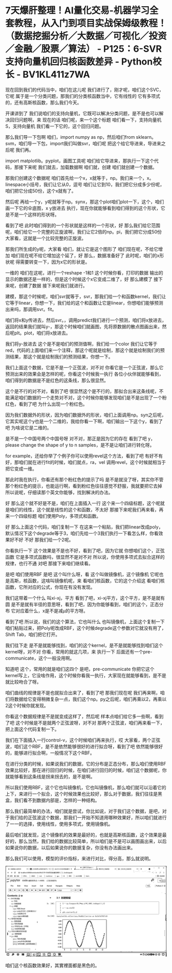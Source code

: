# 7天爆肝整理！AI量化交易-机器学习全套教程，从入门到项目实战保姆级教程！（数据挖掘分析／大数据／可视化／投资／金融／股票／算法） - P125：6-SVR支持向量机回归核函数差异 - Python校长 - BV1KL411z7WA

现在回到我们的代码当中，咱们在这儿呢 我们进行了，刚才呢，咱们这个SVC，它呢 属于是一个分类问题，那我们的分类核函数当中，它有线性的 它有多项式的，还有高斯核函数，那么我们今天。

开课讲到了 我们说咱们的支持向量机，它既可以解决分类问题，是不是也可以解决回归问题啊，来 现在的话 咱们呢，来一个这个标题 咱们看一下，支持向量机 S，支持向量机 我们看一下它的，这个回归问题。

那么我们导一下包啊 咱们，import numpy as np，然后咱们from sklearn。svm，咱们导一下包，import我们叫做svr，咱们呢 把这个给它导进来，导进来之后呢 我们再。

import matplotlib。pyplot，画图工具呢 咱们给它导进来，那执行一下这个代码，那接下来呢 我们就去，加载数据啊 咱们就，创建 咱们就创建一个数据。

那我们创建这个数据呢 咱们首先给一个x，x就等于，np。我们来一个，x。linespace小括号，我们让它从0，逗号 咱们让它到10，我们把它分成多少份呢，咱们把它分成50份，这个x就有了。

然后呢 再给一个y，y呢就等于np。synx，那这个plot咱们plot一下，这个，咱们画一下它的伞底图，x y放进去 执行，现在你就能够看到咱们得到的这个形状，它是不是一个这样的形状呀。

看到了吧 此时咱们得到的一个形状就是这样的一个形状，好 那么我们给它范围呢，咱们给它一个完整的正旋波啊，我们让它2倍的np。pi，我们把它分成50份 大家看，这就是一个比较完整的正旋波。

那我们所生成的y呢，大家看 咱们，就让它是这个图形了 咱们现在呢，不给它增加 咱们现在呢不给它增加这个延了，好 那么，数据准备好了 此时呢，咱们的x形状呢 得需要转变一下，因为x它的形状是。

一维的 咱们在这呢，进行一个reshape -1和1 这个时候你看，打印的数据 输出的 显示的数据还是一样的，但是这个时候这个x它变成二维了，好 那么建模了 接下来呢，创建了数据 接下来呢我们就进行。

建模，那这个时候呢，咱们svr就等于，svr，那我们给一个和函数kernel，我们让它等于linear，你想一下，我们给的这个和函数让它是linear，你想咱们能够预测出来吗，那调用svr。fit。

咱们将x和y传进去，然后svr。，调用predict我们进行一个预测，咱们将x放进去，返回的结果我们就叫y-，那这个时候咱们就画图，先将原数据的散点图画出来，然后呢plt。plot，咱们将x放进去。

我们将y-放进去 这个是不是咱们的预测值啊，我们给一个color 我们让它等于red，代码的上面咱们来一个注释，那这个呢就是绘制，那这个就是绘制我们的预测结果，那这个就是绘制我们的预测结果，你想一下。

我们上面这个数据，它是不是一个正弦波，对不对 你看它是一个正弦波，那么它预测出来的效果会是怎样的呢，你看这个时候我一执行 各位小伙伴就能够看到，咱们得到的数据是不是红色的这条线，那么很显然。

这个是不行的对不对，看到了吧 很显然这个是不行的，那拟合出来这条线呢，不能满足咱们数据的一个走势对不对，这个时候你能够发现咱们是不是出现了一个粉红色，看到了吧 为什么出现一个粉红色。

因为我们数据外的形状，因为咱们数据外的形状，咱们上面调用np。syn之后呢，它其实呢这个y也是一个二维的，我给你看一下啊，咱们输出一下这个y，看到了吧 为啥说它是二维的。

是不是一个中国号两个中国号呀 对不对，那正是因为它的存在 看到了吧 y，please change the shape of y to n samples，是不是让咱们进行转化呀。

for example，还给你举了个例子你可以使用revel这个方法，看到了吧 有好不有好，那咱们就在进行fit的时候，咱们就点，ra，vel 调用revel，这个时候就相当于把它变成一维。

那此时我在执行，你看还有那个粉红色的提示了吗 是不是就没了呀，其实你不管那个粉红色的提示，也能运行啊，看到粉红色往往感觉不舒服，我就要把它去掉 所以说呢，仔细读那个英文你能够，找到解决的办法。

好 那么这个就不好是不是，咱们在上面插入一行 这个来一个四级标题，这个呢就是咱们的线性，这个就是线性的这个和函数，不太好 那接下来呢我们再来看，再来一个四级标题 咱们使用Poly，多项式和函数。

好 那么上面这个代码，咱们复制一下 在这来一个粘贴，我们把linear改成poly，默认情况下这个degrade等于3，咱们先给一个3我们执行一下看怎么样，你看效果好不好 不好 那我们给一个2呢。

你看执行一下 这个效果是不是也不好，看到了吧，因为它就 你想咱们这个，正弦函数 它是多项式函数吗，很显然不是对不对 所以说，你使用多项式去拟合这样的规律，也行不通 对吧 那接下来咱们继续看。

是吧 咱们使用RBF 是吧 这个叫什么呀，看 这个叫做镜像机，这个镜像机 它呢也是高斯，核函数，这啥叫镜像机呢，来 看咱们核函数，它的这个介绍这 看咱们核函数，它所对应的公式，你现在有没有发现。

我们这带着一个什么 叫xi-xj，平方 看到了吧，xi-xj平方，这个平方，是不是就有圆 是不是就有半径的意思呀，看到了吧，因为你能够看到，咱们的这个，正态分布 它对应着什么，x是不是减μ的平方呀。

看到了吧 所以说，我们的这个算法，它也叫什么 也叫镜像机，上面这个复制一下 咱们粘贴过来，把Poly呢改成RBF，这个时候degrade这个参数对它就没有用了，Shift Tab，咱们把它打开。

我们往下走 是不是就能够找到，咱们的这个kernel，是不是就能够找到咱们这个kernel呀，对不对 你看，常用的就这几项，来 执行一下 后面还有一个pre-communicate，这个一般没用啊。

知道吧 这个，常用的就是咱们这四个 是吧，pre-communicate 你把它这个kernel写上，它没啥作用，这个时候你看我一执行，大家现在就能够看到，是不是就比较吻合了呀。

咱们曲线的规律是不是也就拟合出来了，看到了吧 那我们现在呢 我们再来啊，咱们将数据给它变得稍微复杂一点，我们这个np。py之后呢，咱们再乘以2，再乘以2这个时候你就发现。

你看这个数据规律是不是就变成这样了，然后呢 样本点咱们给它多一些啊，看到了吧 这个时候是不是就两个正弦波呀，对不对 那两个正弦波，咱们再来看一下，把上面这个代码复制一下。

我们在下面插入一行control-v，这个时候咱们再来执行，哎 大家看，两个正弦波，咱们这个RBF，是不是依然能够很好的进行拟合呀，看到了吧 依然能够很好的，能够进行拟合啊，一般情况下这个RBF。

在进行分类的时候，如果说我们的数据，它的分布是正态分布，那么咱们使用RBF效果比较好，那在进行回归的时候，在咱们进行回归的时候，咱们这个数据呢，你就能够看到这条线是拐来拐去的，是不是啊。

所以我们使用RBF，这个它也叫镜像机，它也叫镜像机，那么咱们就可以沿着它的上下，来进行一个拟合，这个时候效果也比较好，那么对于数据，我们往往是黑盒，我们看不到数据内部是，怎样的一种结构。

那么我们最简单的办法，咱们就是尝试，你比如说，对于我们这个数据，是吧，对于我们给的正弦波这个数据，那我们一开始不知道用哪种效果好，所以咱们就进行了一一的选择，使用线性，使用多项式，使用镜像机。

最后咱们就发现，这个镜像机的效果是最好的，也就是高斯核函数，这个效果是最好的，那么当然，我们给的数据比较简单，所以咱们是不是可以画图画出来，以后如果说你的数据，以后如果说你的数据复杂，你没有办法画出来。

那么我们可以使用，模型的评价指标，来进行对比，得分高，那么就说明。

![](img/0cf4d059fbeff82d272ec30a77dae44d_1.png)

咱们这个核函数效果好，其實裡面都是黑色的。